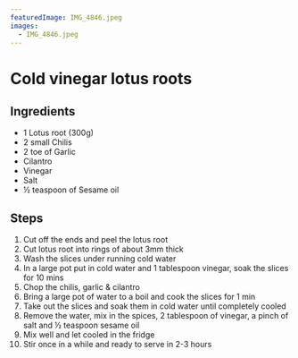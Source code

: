 ```yaml
---
featuredImage: IMG_4846.jpeg
images:
  - IMG_4846.jpeg
---
```


# Cold vinegar lotus roots

## Ingredients

- 1 Lotus root (300g)
- 2 small Chilis
- 2 toe of Garlic
- Cilantro
- Vinegar
- Salt
- ½ teaspoon of Sesame oil

## Steps

1. Cut off the ends and peel the lotus root
1. Cut lotus root into rings of about 3mm thick
1. Wash the slices under running cold water
1. In a large pot put in cold water and 1 tablespoon vinegar, soak the slices for 10 mins
1. Chop the chilis, garlic & cilantro
1. Bring a large pot of water to a boil and cook the slices for 1 min
1. Take out the slices and soak them in cold water until completely cooled
1. Remove the water, mix in the spices, 2 tablespoon of vinegar, a pinch of salt and ½ teaspoon sesame oil
1. Mix well and let cooled in the fridge
1. Stir once in a while and ready to serve in 2-3 hours
